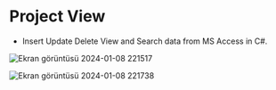 # Project View

- Insert Update Delete View and Search data from MS Access in C#.

![Ekran görüntüsü 2024-01-08 221517](https://github.com/osmaneeken/CRUD/assets/155902962/4424f529-9ebd-42d7-ad53-55df61b559d0)


![Ekran görüntüsü 2024-01-08 221738](https://github.com/osmaneeken/CRUD/assets/155902962/639f89a0-0b71-4de3-ad04-d6b4fc38017c)






